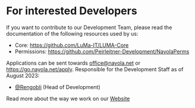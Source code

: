 # For interested Developers
If you want to contribute to our Development Team, please read the documentation of the following resources used by us:
* Core: https://github.com/LuMa-IT/LUMA-Core
* Permissions: https://github.com/Peirleitner-Development/NayolaPerms

Applications can be sent towards office@nayola.net or https://go.nayola.net/apply. Responsible for the Development Staff as of August 2023:
* [@Rengobli](https://github.com/Rengobli) (Head of Development)

Read more about the way we work on our [Website](https://www.nayola.net)

